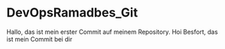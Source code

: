 # DevOpsRamadbes_Git

Hallo, das ist mein erster Commit auf meinem Repository.
Hoi Besfort, das ist mein Commit bei dir